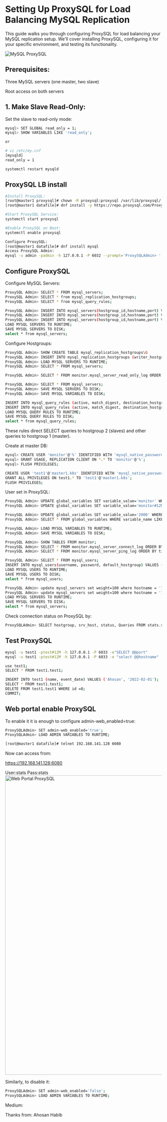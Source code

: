 # Setting Up ProxySQL for Load Balancing MySQL Replication
This guide walks you through configuring ProxySQL for load balancing your MySQL replication setup. We'll cover installing ProxySQL, configuring it for your specific environment, and testing its functionality.

![MySQL ProxySQL](https://github.com/MdAhosanHabib/MySQL_ProxySQL/assets/43145662/3abf2fc2-a0c7-4e70-a447-0360c66ca0ee)

## Prerequisites:
Three MySQL servers (one master, two slave)

Root access on both servers

## 1. Make Slave Read-Only:

Set the slave to read-only mode:
```bash
mysql> SET GLOBAL read_only = 1;
mysql> SHOW VARIABLES LIKE 'read_only';

or

# vi /etc/my.cnf
[mysqld]
read_only = 1

systemctl restart mysqld
```

## ProxySQL LB install
```bash
#Install ProxySQL:
[root@master1 proxysql]# chown -R proxysql:proxysql /var/lib/proxysql/
[root@master1 datafile]# dnf install -y https://repo.proxysql.com/ProxySQL/proxysql-2.5.x/almalinux/9/proxysql-2.5.5-1-almalinux9.x86_64.rpm

#Start ProxySQL Service:
systemctl start proxysql

#Enable ProxySQL on Boot:
systemctl enable proxysql

Configure ProxySQL:
[root@master1 datafile]# dnf install mysql
Access ProxySQL Admin:
mysql -u admin -padmin -h 127.0.0.1 -P 6032 --prompt='ProxySQLAdmin> '
```

## Configure ProxySQL
Configure MySQL Servers:
```bash
ProxySQL Admin> SELECT * FROM mysql_servers;
ProxySQL Admin> SELECT * from mysql_replication_hostgroups;
ProxySQL Admin> SELECT * from mysql_query_rules;

ProxySQL Admin> INSERT INTO mysql_servers(hostgroup_id,hostname,port) VALUES (1,'192.168.141.129',3306);
ProxySQL Admin> INSERT INTO mysql_servers(hostgroup_id,hostname,port) VALUES (2,'192.168.141.130',3306);
ProxySQL Admin> INSERT INTO mysql_servers(hostgroup_id,hostname,port) VALUES (2,'192.168.141.131',3306);
LOAD MYSQL SERVERS TO RUNTIME;
SAVE MYSQL SERVERS TO DISK;
select * from mysql_servers;
```

Configure Hostgroups:
```bash
ProxySQL Admin> SHOW CREATE TABLE mysql_replication_hostgroups\G
ProxySQL Admin> INSERT INTO mysql_replication_hostgroups (writer_hostgroup,reader_hostgroup,comment) VALUES (1,2,'cluster1');
ProxySQL Admin> LOAD MYSQL SERVERS TO RUNTIME;
ProxySQL Admin> SELECT * FROM mysql_servers;

ProxySQL Admin> SELECT * FROM monitor.mysql_server_read_only_log ORDER BY time_start_us DESC LIMIT 3;

ProxySQL Admin> SELECT * FROM mysql_servers;
ProxySQL Admin> SAVE MYSQL SERVERS TO DISK;
ProxySQL Admin> SAVE MYSQL VARIABLES TO DISK;

INSERT INTO mysql_query_rules (active, match_digest, destination_hostgroup, apply) VALUES (1, '^SELECT .*', 2, 1);
INSERT INTO mysql_query_rules (active, match_digest, destination_hostgroup, apply) VALUES (1, '.*', 1, 1);
LOAD MYSQL QUERY RULES TO RUNTIME;
SAVE MYSQL QUERY RULES TO DISK;
select * from mysql_query_rules;
```
These rules direct SELECT queries to hostgroup 2 (slaves) and other queries to hostgroup 1 (master).

Create at master DB:
```bash
mysql> CREATE USER 'monitor'@'%' IDENTIFIED WITH 'mysql_native_password' BY 'monitor#12M';
mysql> GRANT USAGE, REPLICATION CLIENT ON *.* TO 'monitor'@'%';
mysql> FLUSH PRIVILEGES;

CREATE USER 'test1'@'master1.k8s' IDENTIFIED WITH 'mysql_native_password' BY 'test#12M';
GRANT ALL PRIVILEGES ON test1.* TO 'test1'@'master1.k8s';
FLUSH PRIVILEGES;
```

User set in ProxySQL:
```bash
ProxySQL Admin> UPDATE global_variables SET variable_value='monitor' WHERE variable_name='mysql-monitor_username';
ProxySQL Admin> UPDATE global_variables SET variable_value='monitor#12M' WHERE variable_name='mysql-monitor_password';

ProxySQL Admin> UPDATE global_variables SET variable_value='2000' WHERE variable_name IN ('mysql-monitor_connect_interval','mysql-monitor_ping_interval','mysql-monitor_read_only_interval');
ProxySQL Admin> SELECT * FROM global_variables WHERE variable_name LIKE 'mysql-monitor_%';

ProxySQL Admin> LOAD MYSQL VARIABLES TO RUNTIME;
ProxySQL Admin> SAVE MYSQL VARIABLES TO DISK;

ProxySQL Admin> SHOW TABLES FROM monitor;
ProxySQL Admin> SELECT * FROM monitor.mysql_server_connect_log ORDER BY time_start_us DESC LIMIT 3;
ProxySQL Admin> SELECT * FROM monitor.mysql_server_ping_log ORDER BY time_start_us DESC LIMIT 3;

ProxySQL Admin> SELECT * FROM mysql_users;
INSERT INTO mysql_users(username, password, default_hostgroup) VALUES ('test1', 'test#12M', 1);
LOAD MYSQL USERS TO RUNTIME;
SAVE MYSQL USERS TO DISK;
select * from mysql_users;

ProxySQL Admin> update mysql_servers set weight=100 where hostname = '192.168.141.130';
ProxySQL Admin> update mysql_servers set weight=100 where hostname = '192.168.141.131';
LOAD MYSQL SERVERS TO RUNTIME;
SAVE MYSQL SERVERS TO DISK;
select * from mysql_servers;
```

Check connection status on ProxySQL by:
```bash
ProxySQLAdmin> SELECT hostgroup, srv_host, status, Queries FROM stats.stats_mysql_connection_pool;
```

## Test ProxySQL
```bash
mysql -u test1 -ptest#12M -h 127.0.0.1 -P 6033 -e"SELECT @@port"
mysql -u test1 -ptest#12M -h 127.0.0.1 -P 6033 -e "select @@hostname"

use test1;
SELECT * FROM test1.test1;

INSERT INTO test1 (name, event_date) VALUES ('Ahosan', '2022-02-01');
SELECT * FROM test1.test1;
DELETE FROM test1.test1 WHERE id =8;
COMMIT;
```

## Web portal enable ProxySQL
To enable it it is enough to configure admin-web_enabled=true:
```bash
ProxySQLAdmin> SET admin-web_enabled='true';
ProxySQLAdmin> LOAD ADMIN VARIABLES TO RUNTIME;

[root@master1 datafile]# telnet 192.168.141.128 6080
```

Now can access from:

https://192.168.141.128:6080

User:stats Pass:stats
<img width="960" alt="Web Portal ProxySQL" src="https://github.com/MdAhosanHabib/MySQL_ProxySQL/assets/43145662/29b0785e-5b53-403c-a900-71e7d9c2aacd">


Similarly, to disable it:
```bash
ProxySQLAdmin> SET admin-web_enabled='false';
ProxySQLAdmin> LOAD ADMIN VARIABLES TO RUNTIME;
```

Medium: 

Thanks from:
Ahosan Habib
